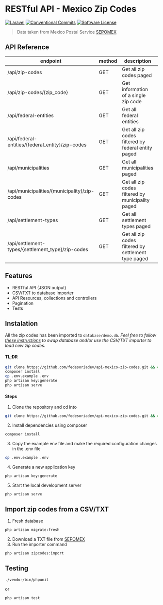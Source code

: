 # RESTful API - Mexico Zip Codes
[![Laravel](https://img.shields.io/badge/laravel-9-blue.svg?style=for-the-badge)](https://laravel.com)
[![Conventional Commits](https://img.shields.io/badge/Conventional%20Commits-1.0.0-blue.svg?style=for-the-badge)](https://conventionalcommits.org)
[![Software License](https://img.shields.io/badge/license-MIT-brightgreen.svg?style=for-the-badge)](/LICENSE)

> Data taken from Mexico Postal Service [SEPOMEX][download]

## API Reference
| **endpoint**                                      | **method** | **description**                                      | **example**                                    |
|---------------------------------------------------|------------|------------------------------------------------------|------------------------------------------------|
| /api/zip-codes                                    | GET        | Get all zip codes paged                              | /api/zip-codes                                 |
| /api/zip-codes/{zip_code}                         | GET        | Get information of a single zip code                 | /api/zip-codes/56400                           |
| /api/federal-entities                             | GET        | Get all federal entities                             | /api/federal-entities                          |
| /api/federal-entities/{federal_entity}/zip-codes  | GET        | Get all zip codes filtered by federal entity paged   | /api/federal-entities/aguascalientes/zip-codes |
| /api/municipalities                               | GET        | Get all municipalities paged                         | /api/municipalities                            |
| /api/municipalities/{municipality}/zip-codes      | GET        | Get all zip codes filtered by municipality paged     | /api/municipalities/AZCAPOTZALCO/zip-codes     |
| /api/settlement-types                             | GET        | Get all settlement types paged                       | /api/settlement-types                          |
| /api/settlement-types/{settlement_type}/zip-codes | GET        | Get all zip codes filtered by settlement type paged  | /api/settlement-types/aeropuerto/zip-codes     |

## Features
+ RESTful API (JSON output)
+ CSV/TXT to database importer
+ API Resources, collections and controllers
+ Pagination
+ Tests

## Instalation
All the zip codes has been imported to `database/demo.db`. 
_Feel free to follow [these instructions](#import-zip-codes-from-a-CSV/TXT) to swap database and/or use the CSV/TXT importer to load new zip codes._

#### TL;DR

```bash
git clone https://github.com/fedesoriadev/api-mexico-zip-codes.git && cd api-mexico-zip-codes
composer install
cp .env.example .env
php artisan key:generate
php artisan serve
```

#### Steps

1. Clone the repository and cd into
```bash
git clone https://github.com/fedesoriadev/api-mexico-zip-codes.git && cd api-mexico-zip-codes
```
2. Install dependencies using composer
```bash
composer install
```
3. Copy the example env file and make the required configuration changes in the .env file
```bash
cp .env.example .env
```
4. Generate a new application key
```bash
php artisan key:generate
```
5. Start the local development server
```bash
php artisan serve
```

## Import zip codes from a CSV/TXT
1. Fresh database
```bash
php artisan migrate:fresh
```
2. Download a TXT file from [SEPOMEX][download]
3. Run the importer command
```bash
php artisan zipcodes:import
```


## Testing

```bash
./vendor/bin/phpunit
```
or
```bash
php artisan test
```

[download]: https://www.correosdemexico.gob.mx/SSLServicios/ConsultaCP/CodigoPostal_Exportar.aspx 
